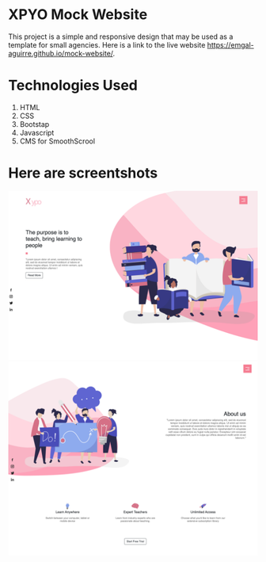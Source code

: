 # XPYO Mock Website
This project is a simple and responsive design that may be used as a template for small agencies. 
Here is a link to the live website https://emgal-aguirre.github.io/mock-website/.

# Technologies Used 
1. HTML 
2. CSS 
3. Bootstap
4. Javascript
5. CMS for SmoothScrool


# Here are screentshots 
![ ](Assets/screenshot-1.png)
![ ](Assets/screenshot-3.png)


